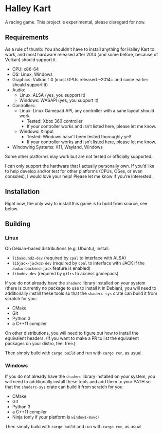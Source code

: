 # Halley Kart
A racing game. This project is experimental, please disregard for now.

## Requirements
As a rule of thumb:
You shouldn't have to install anything for Halley Kart to work,
and most hardware released after 2014 (and some before, because of Vulkan) should support it.

* CPU: x86-64
* OS: Linux, Windows
* Graphics: Vulkan 1.0 (most GPUs released ~2014+ and some earlier should support it)
* Audio:
    * Linux: ALSA (yes, you support it)
    * Windows: WASAPI (yes, you support it)
* Controllers:
    * Linux: Linux Gamepad API, any controller with a sane layout should work
        * Tested: Xbox 360 controller
        * If your controller works and isn't listed here, please let me know.
    * Windows: Xinput
        * Tested: Windows hasn't been tested thoroughly yet!
        * If your controller works and isn't listed here, please let me know.
* Windowing Systems: X11, Wayland, Windows

Some other platforms may work but are not tested or officially supported.

I can only support the hardware that I actually personally own.
If you'd like to help develop and/or test for other platforms (CPUs, OSes, or even consoles),
I would love your help! Please let me know if you're interested.

## Installation
Right now, the only way to install this game is to build from source, see below.

## Building
### Linux
On Debian-based distributions (e.g. Ubuntu), install:
* `libasound2-dev` (required by `cpal` to interface with ALSA)
* `libjack-jackd2-dev` (required by `cpal` to interface with JACK
  if the `audio-backend-jack` feature is enabled)
* `libudev-dev` (required by `gilrs` to access gamepads)

If you do not already have the `shaderc` library installed on your system
(there is currently no package to use to install it in Debian),
you will need to additionally install these tools
so that the `shaderc-sys` crate can build it from scratch for you:
* CMake
* Git
* Python 3
* a C++11 compiler

On other distributions, you will need to figure out how to install the equivalent headers.
(If you want to make a PR to list the equivalent packages on your distro, feel free.)

Then simply build with `cargo build` and run with `cargo run`, as usual.

### Windows
If you do not already have the `shaderc` library installed on your system,
you will need to additionally install these tools and add them to your PATH
so that the `shaderc-sys` crate can build it from scratch for you:
* CMake
* Git
* Python 3
* a C++11 compiler
* Ninja (only if your platform is `windows-msvc`)

Then simply build with `cargo build` and run with `cargo run`, as usual.
